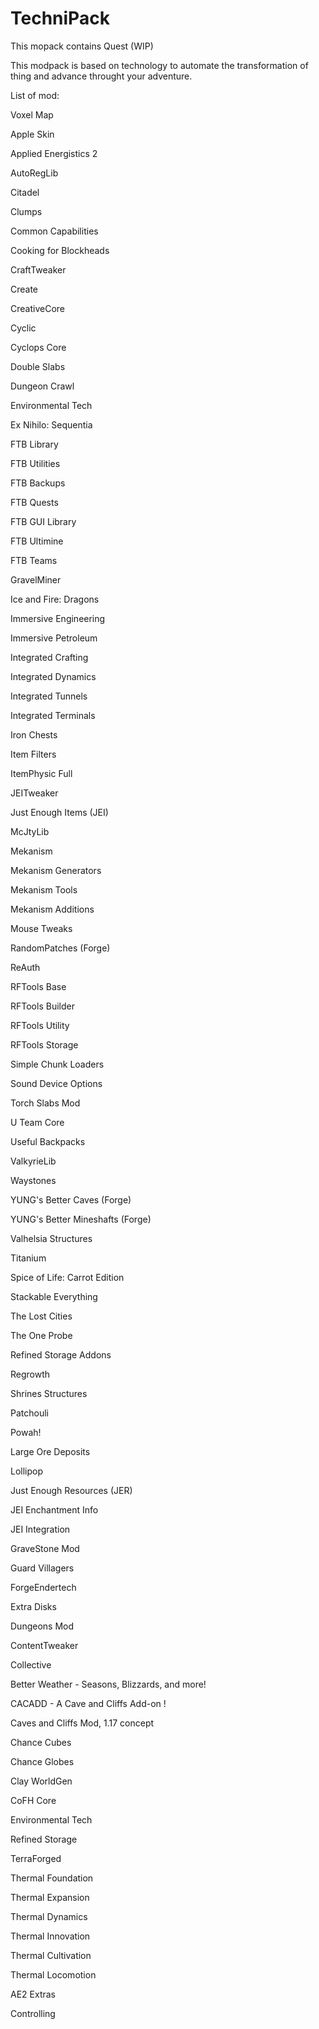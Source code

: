 # TechniPack



This mopack contains Quest (WIP)

 

This modpack is based on technology to automate the transformation of thing and advance throught your adventure.

 

List of mod:

Voxel Map

Apple Skin

Applied Energistics 2

AutoRegLib

Citadel

Clumps

Common Capabilities

Cooking for Blockheads

CraftTweaker

Create

CreativeCore

Cyclic

Cyclops Core

Double Slabs

Dungeon Crawl

Environmental Tech

Ex Nihilo: Sequentia

FTB Library

FTB Utilities

FTB Backups

FTB Quests

FTB GUI Library

FTB Ultimine

FTB Teams

GravelMiner

Ice and Fire: Dragons

Immersive Engineering

Immersive Petroleum

Integrated Crafting

Integrated Dynamics

Integrated Tunnels

Integrated Terminals

Iron Chests

Item Filters

ItemPhysic Full

JEITweaker

Just Enough Items (JEI)

McJtyLib

Mekanism

Mekanism Generators

Mekanism Tools

Mekanism Additions

Mouse Tweaks

RandomPatches (Forge)

ReAuth

RFTools Base

RFTools Builder

RFTools Utility

RFTools Storage

Simple Chunk Loaders

Sound Device Options

Torch Slabs Mod

U Team Core

Useful Backpacks

ValkyrieLib

Waystones

YUNG's Better Caves (Forge)

YUNG's Better Mineshafts (Forge)

Valhelsia Structures

Titanium

Spice of Life: Carrot Edition

Stackable Everything

The Lost Cities

The One Probe

Refined Storage Addons

Regrowth

Shrines Structures

Patchouli

Powah!

Large Ore Deposits

Lollipop

Just Enough Resources (JER)

JEI Enchantment Info

JEI Integration

GraveStone Mod

Guard Villagers

ForgeEndertech

Extra Disks

Dungeons Mod

ContentTweaker

Collective

Better Weather - Seasons, Blizzards, and more!

CACADD - A Cave and Cliffs Add-on !

Caves and Cliffs Mod, 1.17 concept

Chance Cubes

Chance Globes

Clay WorldGen

CoFH Core

Environmental Tech

Refined Storage

TerraForged

Thermal Foundation

Thermal Expansion

Thermal Dynamics

Thermal Innovation

Thermal Cultivation

Thermal Locomotion

AE2 Extras

Controlling
